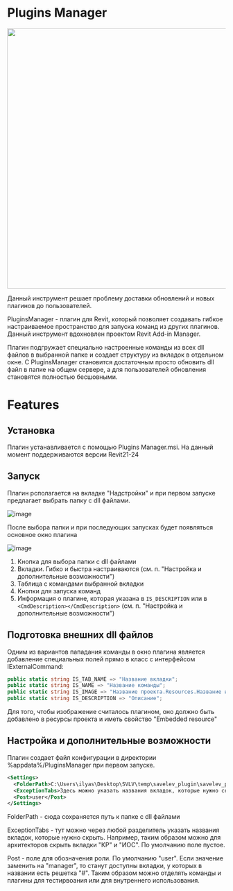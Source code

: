 # Plugins Manager

<img src="https://github.com/user-attachments/assets/8320543f-1935-46c6-8867-d785762872fa" width="600" />


Данный инструмент решает проблему доставки обновлений и новых плагинов до пользователей.

PluginsManager - плагин для Revit, который позволяет создавать гибкое настраиваемое пространство для запуска команд из других плагинов. Данный инструмент вдохновлен проектом Revit Add-in Manager.

Плагин подгружает специально настроенные команды из всех dll файлов в выбранной папке и создает структуру из вкладок в отдельном окне. С PluginsManager становится достаточным просто обновить dll файл в папке на общем сервере, а для пользователей обновления становятся полностью бесшовными.


# Features

## Установка

Плагин устанавливается с помощью Plugins Manager.msi. На данный момент поддерживаются версии Revit21-24

## Запуск

Плагин рсполагается на вкладке "Надстройки" и при первом запуске предлагает выбрать папку с dll файлами.

![image](https://github.com/user-attachments/assets/b72225a7-1f5a-44ab-9eed-f0da4482376a)

После выбора папки и при последующих запусках будет появляться основное окно плагина

![image](https://github.com/user-attachments/assets/49db3be0-a7ff-4cb7-a61d-f9bd4f5b3a2d)

1. Кнопка для выбора папки с dll файлами
2. Вкладки. Гибко и быстра настраиваются (см. п. "Настройка и дополнительные возможности")
3. Таблица с командами выбранной вкладки
4. Кнопки для запуска команд
5. Информация о плагине, которая указана в `IS_DESCRIPTION` или в `<CmdDescription></CmdDescription>` (см. п. "Настройка и дополнительные возможности")

## Подготовка внешних dll файлов
Одним из вариантов пападания команды в окно плагина является добавление специальных полей прямо в класс с интерфейсом IExternalCommand:

```c#
public static string IS_TAB_NAME => "Название вкладки";
public static string IS_NAME => "Название команды";
public static string IS_IMAGE => "Название проекта.Resources.Название изображения.png";
public static string IS_DESCRIPTION => "Описание";
```
Для того, чтобы изображение считалось плагином, оно должно быть добавлено в ресурсы проекта и иметь свойство "Embedded resource"

## Настройка и дополнительные возможности

Плагин создает файл конфигурации в директории %appdata%/PluginsManager при первом запуске.

```xml
<Settings>
  <FolderPath>C:\Users\ilyas\Desktop\SVLV\temp\savelev_plugin\savelev_plugin\bin\Debug</FolderPath>
  <ExceptionTabs>Здесь можно указать названия вкладок, которые нужно скрыть</ExceptionTabs>
  <Post>user</Post>
</Settings>
```
FolderPath - сюда сохраняется путь к папке с dll файлами

ExceptionTabs - тут можно через любой разделитель указать названия вкладок, которые нужно скрыть. Например, таким образом можно для архитекторов скрыть вкладки "КР" и "ИОС". По умолчанию поле пустое.

Post - поле для обозначения роли. По умолчанию "user". Если значение заменить на "manager", то станут доступны вкладки, у которых в названии есть решетка "#". Таким образом можно отделять команды и плагины для тестирвоания или для внутреннего использования.

